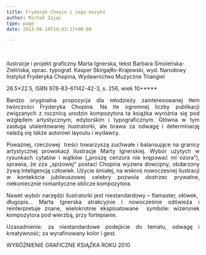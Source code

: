 ```yaml
---
title: Fryderyk Chopin i jego muzyka
author: Michał Zając
type: page
date: 2013-06-19T19:43:17+00:00

---
```

&nbsp;

ilustracje i projekt graficzny Marta Ignerska, tekst Barbara Smoleńska-Zielińska, oprac. typograf. Kasper Skirgajłło-Krajewski, wyd. Narodowy Instytut Fryderyka Chopina, Wydawnictwo Muzyczne Triangiel

26.5&#215;22.5, ISBN 978-83-61142-42-3, s. 256, wiek 10+****

<p style="text-align: justify;">
  Bardzo oryginalna propozycja dla młodzieży zainteresowanej tłem twórczości Fryderyka Chopina. Na tle ogromnej liczby publikacji związanych z rocznicą urodzin kompozytora ta książka wyróżnia się pod względem artystycznym, edytorskim i typograficznym. Główna w tym zasługa utalentowanej ilustratorki, ale brawa za odwagę i determinację należą się także autorowi layoutu i wydawcy.
</p>

<p style="text-align: justify;">
  Poważnej, rzeczowej  treści towarzyszą zuchwałe i balansujące na granicy artystycznej prowokacji ilustracje Marty Ignerskiej. Wybór użytych w rysunkach cytatów i wątków („proszę cenzora nie krępować mi ozora&#8221;), sprawia, że zza „spiżowej” postaci Chopina wyziera dowcipny, obdarzony żywą inteligencją człowiek. Użycie śmiałej, na wskroś nowoczesnej ilustracji w kontekście jubileuszowej celebry pozwola dostrzec prywatne, niekoniecznie romantyczne oblicze kompozytora.
</p>

<p style="text-align: justify;">
  Nawet wybór narzędzi ilustratorki jest niestandardowy &#8211; flamaster, ołówek,  długopis… Marta Ignerska atrakcyjnie i nowocześnie odświeża i reinterpretuje znane, wielokrotnie eksploatowane  symbole: wizerunek kompozytora pod wierzbą, przy fortepianie.
</p>

<p style="text-align: justify;">
  Uzasadnienie: za niestandardowe podejście do tematu, odwagę i kreatywność; za wyrafinowany kolor i gest.
</p>

WYRÓŻNIENIE GRAFICZNE KSIĄŻKA ROKU 2010